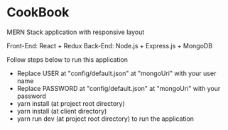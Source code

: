 <h1>CookBook</h1>
MERN Stack application with responsive layout

Front-End: React + Redux
Back-End: Node.js + Express.js + MongoDB

Follow steps below to run this application
<ul>
  <li>Replace USER at "config/default.json" at "mongoUri" with your user name</li>
  <li>Replace PASSWORD at "config/default.json" at "mongoUri" with your password</li>
  <li>yarn install (at project root directory)</li>
  <li>yarn install (at client directory)</li>
  <li>yarn run dev (at project root directory) to run the application</li>
</ul>
